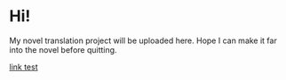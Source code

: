 # Hi!

My novel translation project will be uploaded here. Hope I can make it far into the novel before quitting.

[link test](https://youtu.be/wry0Q4h-QVU)
